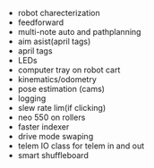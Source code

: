  * robot charecterization
 * feedforward
 * multi-note auto and pathplanning
 * aim asist(april tags)
 * april tags
  * LEDs
  * computer tray on robot cart
  * kinematics/odometry
  * pose estimation (cams)
 * logging
 * slew rate lim(if clicking)
 * neo 550 on rollers
 * faster indexer
 * drive mode swaping 
 * telem IO class for telem in and out
 * smart shuffleboard